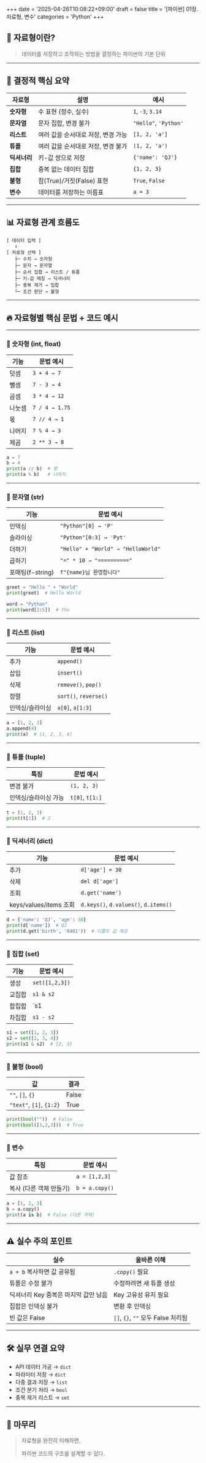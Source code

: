 +++
date = '2025-04-26T10:08:22+09:00'
draft = false
title = '[파이썬] 01장. 자료형, 변수'
categories = 'Python'
+++

## 📌 자료형이란?

> 데이터를 저장하고 조작하는 방법을 결정하는 파이썬의 기본 단위
> 

---

## 🧠 결정적 핵심 요약

| 자료형 | 설명 | 예시 |
| --- | --- | --- |
| **숫자형** | 수 표현 (정수, 실수) | `1`, `-3`, `3.14` |
| **문자열** | 문자 집합, 변경 불가 | `"Hello"`, `'Python'` |
| **리스트** | 여러 값을 순서대로 저장, 변경 가능 | `[1, 2, 'a']` |
| **튜플** | 여러 값을 순서대로 저장, 변경 불가 | `(1, 2, 'a')` |
| **딕셔너리** | 키-값 쌍으로 저장 | `{'name': 'QJ'}` |
| **집합** | 중복 없는 데이터 집합 | `{1, 2, 3}` |
| **불형** | 참(True)/거짓(False) 표현 | `True`, `False` |
| **변수** | 데이터를 저장하는 이름표 | `a = 3` |

---

## 📊 자료형 관계 흐름도

```
[ 데이터 입력 ]
   ↓
[ 자료형 선택 ]
   ├─ 수치 → 숫자형
   ├─ 문자 → 문자열
   ├─ 순서 집합 → 리스트 / 튜플
   ├─ 키-값 매칭 → 딕셔너리
   ├─ 중복 제거 → 집합
   └─ 조건 판단 → 불형

```

---

## 🔥 자료형별 핵심 문법 + 코드 예시

---

### 🧩 숫자형 (int, float)

| 기능 | 문법 예시 |
| --- | --- |
| 덧셈 | `3 + 4 → 7` |
| 뺄셈 | `7 - 3 → 4` |
| 곱셈 | `3 * 4 → 12` |
| 나눗셈 | `7 / 4 → 1.75` |
| 몫 | `7 // 4 → 1` |
| 나머지 | `7 % 4 → 3` |
| 제곱 | `2 ** 3 → 8` |

```python
a = 7
b = 4
print(a // b)  # 몫
print(a % b)   # 나머지

```

---

### 🧩 문자열 (str)

| 기능 | 문법 예시 |
| --- | --- |
| 인덱싱 | `"Python"[0] → 'P'` |
| 슬라이싱 | `"Python"[0:3] → 'Pyt'` |
| 더하기 | `"Hello" + "World" → "HelloWorld"` |
| 곱하기 | `"=" * 10 → "=========="` |
| 포매팅(f-string) | `f"{name}님 환영합니다"` |

```python
greet = "Hello " + "World"
print(greet)  # Hello World

word = "Python"
print(word[2:5])  # tho

```

---

### 🧩 리스트 (list)

| 기능 | 문법 예시 |
| --- | --- |
| 추가 | `append()` |
| 삽입 | `insert()` |
| 삭제 | `remove()`, `pop()` |
| 정렬 | `sort()`, `reverse()` |
| 인덱싱/슬라이싱 | `a[0]`, `a[1:3]` |

```python
a = [1, 2, 3]
a.append(4)
print(a)  # [1, 2, 3, 4]

```

---

### 🧩 튜플 (tuple)

| 특징 | 문법 예시 |
| --- | --- |
| 변경 불가 | `(1, 2, 3)` |
| 인덱싱/슬라이싱 가능 | `t[0]`, `t[1:]` |

```python
t = (1, 2, 3)
print(t[1])  # 2

```

---

### 🧩 딕셔너리 (dict)

| 기능 | 문법 예시 |
| --- | --- |
| 추가 | `d['age'] = 30` |
| 삭제 | `del d['age']` |
| 조회 | `d.get('name')` |
| keys/values/items 조회 | `d.keys()`, `d.values()`, `d.items()` |

```python
d = {'name': 'QJ', 'age': 30}
print(d['name'])  # QJ
print(d.get('birth', '0401'))  # 디폴트 값 제공

```

---

### 🧩 집합 (set)

| 기능 | 문법 예시 |
| --- | --- |
| 생성 | `set([1,2,3])` |
| 교집합 | `s1 & s2` |
| 합집합 | `s1 |
| 차집합 | `s1 - s2` |

```python
s1 = set([1, 2, 3])
s2 = set([2, 3, 4])
print(s1 & s2)  # {2, 3}

```

---

### 🧩 불형 (bool)

| 값 | 결과 |
| --- | --- |
| `""`, `[]`, `{}` | False |
| `"text"`, `[1]`, `{1:2}` | True |

```python
print(bool(""))  # False
print(bool([1,2,3]))  # True

```

---

### 🧩 변수

| 특징 | 문법 예시 |
| --- | --- |
| 값 참조 | `a = [1,2,3]` |
| 복사 (다른 객체 만들기) | `b = a.copy()` |

```python
a = [1, 2, 3]
b = a.copy()
print(a is b)  # False (다른 객체)

```

---

## ⚠️ 실수 주의 포인트

| 실수 | 올바른 이해 |
| --- | --- |
| `a = b` 복사하면 값 공유됨 | `.copy()` 필요 |
| 튜플은 수정 불가 | 수정하려면 새 튜플 생성 |
| 딕셔너리 Key 중복은 마지막 값만 남음 | Key 고유성 유지 필요 |
| 집합은 인덱싱 불가 | 변환 후 인덱싱 |
| 빈 값은 False | `[]`, `{}`, `""` 모두 False 처리됨 |

---

## 🛠️ 실무 연결 요약

- API 데이터 가공 → `dict`
- 파라미터 저장 → `dict`
- 다중 결과 저장 → `list`
- 조건 분기 처리 → `bool`
- 중복 제거 리스트 → `set`

---

## 🏁 마무리

> 자료형을 완전히 이해하면,
> 
> 
> 파이썬 코드의 구조를 설계할 수 있다.
>
